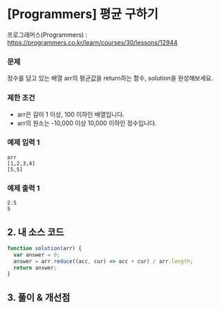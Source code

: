 # [Programmers] 평균 구하기

프로그래머스(Programmers) : https://programmers.co.kr/learn/courses/30/lessons/12944

### 문제

정수를 담고 있는 배열 arr의 평균값을 return하는 함수, solution을 완성해보세요.

### 제한 조건

- arr은 길이 1 이상, 100 이하인 배열입니다.
- arr의 원소는 -10,000 이상 10,000 이하인 정수입니다.

### 예제 입력 1

```
arr
[1,2,3,4]
[5,5]
```

### 예제 출력 1

```
2.5
5
```

## 2. 내 소스 코드

```javascript
function solution(arr) {
  var answer = 0;
  answer = arr.reduce((acc, cur) => acc + cur) / arr.length;
  return answer;
}
```

## 3. 풀이 & 개선점
